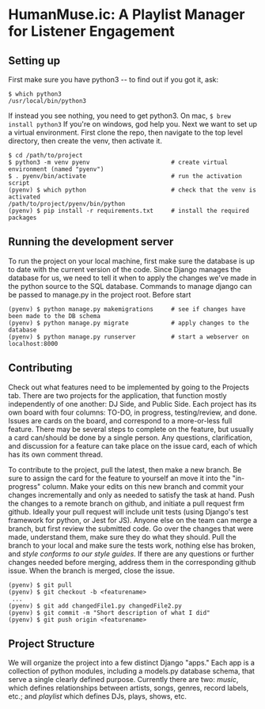 # HumanMuse.ic: A Playlist Manager for Listener Engagement

## Setting up
First make sure you have python3 -- to find out if you got it, ask:
```
$ which python3
/usr/local/bin/python3
```
If instead you see nothing, you need to get python3. On mac, ``` $ brew install python3 ``` If you're on windows, god help you.
Next we want to set up a virtual environment.  First clone the repo, then navigate to the top level directory, then create the venv, then activate it.
```
$ cd /path/to/project
$ python3 -m venv pyenv                       # create virtual environment (named "pyenv")
$ . pyenv/bin/activate                        # run the activation script
(pyenv) $ which python                        # check that the venv is activated
/path/to/project/pyenv/bin/python
(pyenv) $ pip install -r requirements.txt     # install the required packages
```

## Running the development server
To run the project on your local machine, first make sure the database is up to date with the current version of the code. Since Django manages the database for us, we need to tell it when to apply the changes we've made in the python source to the SQL database.  Commands to manage django can be passed to manage.py in the project root.  Before start
```
(pyenv) $ python manage.py makemigrations     # see if changes have been made to the DB schema
(pyenv) $ python manage.py migrate            # apply changes to the database
(pyenv) $ python manage.py runserver          # start a webserver on localhost:8000
```

## Contributing
Check out what features need to be implemented by going to the Projects tab.  There are two projects for the application, that function mostly independently of one another: DJ Side, and Public Side.  Each project has its own board with four columns: TO-DO, in progress, testing/review, and done.  Issues are cards on the board, and correspond to a more-or-less full feature.  There may be several steps to complete on the feature, but usually a card can/should be done by a single person.  Any questions, clarification, and discussion for a feature can take place on the issue card, each of which has its own comment thread.

To contribute to the project, pull the latest, then make a new branch.  Be sure to assign the card for the feature to yourself an move it into the "in-progress" column.  Make your edits on this new branch and commit your changes incrementally and only as needed to satisfy the task at hand.  Push the changes to a remote branch on github, and initiate a pull request frm github.  Ideally your pull request will include unit tests (using Django's test framework for python, or Jest for JS). Anyone else on the team can merge a branch, but first review the submitted code.  Go over the changes that were made, understand them, make sure they do what they should.  Pull the branch to your local and make sure the tests work, nothing else has broken, and _style conforms to our style guides_.  If there are any questions or further changes needed before merging, address them in the corresponding github issue.  When the branch is merged, close the issue.

```
(pyenv) $ git pull
(pyenv) $ git checkout -b <featurename>
 ...
(pyenv) $ git add changedFile1.py changedFile2.py
(pyenv) $ git commit -m "Short description of what I did"
(pyenv) $ git push origin <featurename>
```

## Project Structure
We will organize the project into a few distinct Django "apps."  Each app is a collection of python modules, including a models.py database schema, that serve a single clearly defined purpose.  Currently there are two: _music_, which defines relationships between artists, songs, genres, record labels, etc.; and _playlist_ which defines DJs, plays, shows, etc.
